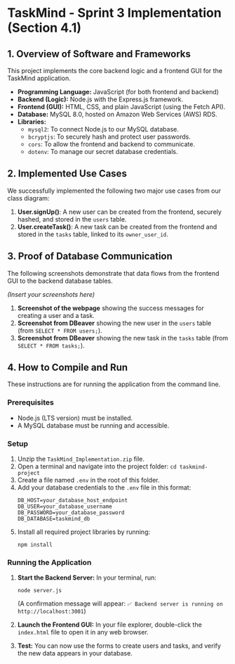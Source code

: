 # TaskMind - Sprint 3 Implementation (Section 4.1)

## 1. Overview of Software and Frameworks
This project implements the core backend logic and a frontend GUI for the TaskMind application.

* **Programming Language:** JavaScript (for both frontend and backend)
* **Backend (Logic):** Node.js with the Express.js framework.
* **Frontend (GUI):** HTML, CSS, and plain JavaScript (using the Fetch API).
* **Database:** MySQL 8.0, hosted on Amazon Web Services (AWS) RDS.
* **Libraries:**
    * `mysql2`: To connect Node.js to our MySQL database.
    * `bcryptjs`: To securely hash and protect user passwords.
    * `cors`: To allow the frontend and backend to communicate.
    * `dotenv`: To manage our secret database credentials.

## 2. Implemented Use Cases
We successfully implemented the following two major use cases from our class diagram:

1.  **User.signUp()**: A new user can be created from the frontend, securely hashed, and stored in the `users` table.
2.  **User.createTask()**: A new task can be created from the frontend and stored in the `tasks` table, linked to its `owner_user_id`.

## 3. Proof of Database Communication
The following screenshots demonstrate that data flows from the frontend GUI to the backend database tables.

*(Insert your screenshots here)*
1.  **Screenshot of the webpage** showing the success messages for creating a user and a task.
2.  **Screenshot from DBeaver** showing the new user in the `users` table (from `SELECT * FROM users;`).
3.  **Screenshot from DBeaver** showing the new task in the `tasks` table (from `SELECT * FROM tasks;`).

## 4. How to Compile and Run
These instructions are for running the application from the command line.

### Prerequisites
* Node.js (LTS version) must be installed.
* A MySQL database must be running and accessible.

### Setup
1.  Unzip the `TaskMind_Implementation.zip` file.
2.  Open a terminal and navigate into the project folder: `cd taskmind-project`
3.  Create a file named `.env` in the root of this folder.
4.  Add your database credentials to the `.env` file in this format:
    ```
    DB_HOST=your_database_host_endpoint
    DB_USER=your_database_username
    DB_PASSWORD=your_database_password
    DB_DATABASE=taskmind_db
    ```
5.  Install all required project libraries by running:
    ```
    npm install
    ```

### Running the Application
1.  **Start the Backend Server:** In your terminal, run:
    ```
    node server.js
    ```
    (A confirmation message will appear: `✅ Backend server is running on http://localhost:3001`)

2.  **Launch the Frontend GUI:** In your file explorer, double-click the `index.html` file to open it in any web browser.

3.  **Test:** You can now use the forms to create users and tasks, and verify the new data appears in your database.